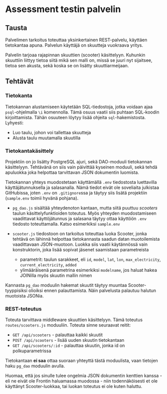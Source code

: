 # Assessment testin palvelin

## Tausta

Palvelimen tarkoitus toteuttaa yksinkertainen REST-palvelu, käyttäen tietokantaa apuna. Palvelun käyttäjä on skuutteja vuokraava yritys.

Palvelin tarjoaa rajapinnan skuuttien (scooter) käsittelyyn. Kuhunkin skuuttiin liittyy tietoa siitä mikä sen malli on, missä se juuri nyt sijaitsee, tietoa sen akusta, sekä koska se on lisätty skuuttiarmeijaan.

## Tehtävät

### Tietokanta

Tietokannan alustamiseen käytetään SQL-tiedostoja, jotka
voidaan ajaa `psql`-ohjelmalla `\i` komennolla. Tämä osuus vaatii siis puhtaan SQL-koodin kirjoittamista. Tähän osuuteen löytyy lisää ohjeita `sql`-hakemistosta. Lyhyesti:

- Luo taulu, johon voi tallettaa skuutteja
- Alusta taulu muutamalla skuutilla

### Tietokantakäsittely

Projektiin on jo lisätty PostgreSQL ajuri, sekä DAO-moduuli
tietokannan käsittelyyn. Tehtävänä on siis vain päivittää kyseinen moduuli, sekä tehdä apuluokka joka helpottaa tarvittavan JSON dokumentin luomista.

Tietokannan yhteys muodostetaan käyttämällä `.env` tiedostosta luettavilla käyttäjätunnuksella ja salasanalla.
Nämä tiedot eivät ole soveliaita julkistaa GitHubissa, joten `.env` on `.gitignore`ssa ja täytyy siis lisätä projektiin (`sample.env` toimii hyvänä pohjana).

- `pg_dao.js` sisältää yhteydenoton kantaan, mutta siitä puuttuu *scooters* taulun käsittelyfunktioiden toteutus. Myös yhteyden muodostamiseen vaadittavat käyttöjätunnus ja salasana täytyy ottaa käyttöön `.env` tiedosto toteuttamalla. Katso esimerkiksi `sample.env`
- `scooter.js` tiedostoon on tarkoitus toteuttaa luoka Scooter, jonka tehtävä on lähinnä helpottaa tietokannasta saadun datan muotoilemista vaadittavaan JSON-muotoon. Luokka siis vaatii käytännössä vain konstruktorin, joka lisää sopivat jäsenet saamistaan parametreista
    
    - parametrit: taulun sarakkeet, eli `id`, `model`, `lat`, `lon`, `max_electricity`, `current_electricity`, `added`
    - ylimääräisenä parametrina esimerkiksi `modelname`, jos haluat hakea JOINilla myös skuutin mallin nimen

Kannasta `pg_dao` moduulin hakemat skuutit täytyy muuntaa Scooter-tyyppisiksi olioiksi ennen palauttamista. Näin palvelusta palautuu halutun muotoista JSONia.

### REST-toteutus

Toteuta tarvittava middleware skuuttien käsittelyyn. Tämä toteutus `routes/scooters.js` moduuliin. Toteuta sinne seuraavat reitit:

- `GET /api/scooters` - palauttaa kaikki skuutit
- `POST /api/scooters` - lisää uuden skuutin tietokantaan
- `GET /api/scooters/:id` - palauttaa skuutin, jonka id on polkuparametrissa

Tietokantaan **ei saa** ottaa suoraan yhteyttä tästä moduulista, vaan tietojen haku `pg_dao` moduulin avulla.

Huomaa, että jos sinulle tulee ongelmia JSON dokumentin kenttien kanssa - eli ne eivät ole Frontin haluamassa muodossa - niin todennäköisesti et ole käyttänyt Scooter-luokkaa, tai luokan toteutus ei ole kuten haluttu.
